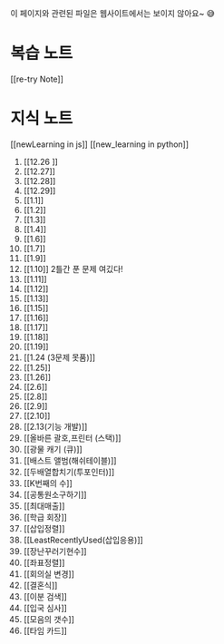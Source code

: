 이 페이지와 관련된 파일은 웹사이트에서는 보이지 않아요~ 😅

# 복습 노트
 [[re-try Note]]

# 지식 노트 
[[newLearning in js]]
[[new_learning in python]]


1. [[12.26 ]]
2. [[12.27]]
3. [[12.28]]
4. [[12.29]]
5. [[1.1]]
6. [[1.2]]
7. [[1.3]]
8. [[1.4]]
9. [[1.6]]
10. [[1.7]]
11. [[1.9]]
12. [[1.10]] 2틀간 푼 문제 여깄다! 
13. [[1.11]]
14. [[1.12]]
15. [[1.13]]
16. [[1.15]]
17. [[1.16]]
18. [[1.17]]
19. [[1.18]]
20. [[1.19]]
21. [[1.24 (3문제 못품)]]
22. [[1.25]]
23. [[1.26]]
24. [[2.6]]
25. [[2.8]]
26. [[2.9]]
27. [[2.10]]
28. [[2.13(기능 개발)]]
29. [[올바른 괄호,프린터 (스택)]]
30. [[광물 캐기 (큐)]]
31. [[배스트 앨범(해쉬테이블)]]
32. [[두배열합치기(투포인터)]]
33. [[K번째의 수]]
34. [[공통원소구하기]]
35. [[최대매출]]
36. [[학급 회장]]
37. [[삽입정렬]]
38. [[LeastRecentlyUsed(삽입응용)]]
39. [[장난꾸러기현수]]
40. [[좌표정렬]]
41. [[회의실 변경]]
42. [[결혼식]]
43. [[이분 검색]]
44. [[입국 심사]]
45. [[모음의 갯수]]
46. [[타임 카드]]





